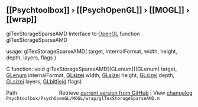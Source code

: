 ## [[Psychtoolbox]] &#8250; [[PsychOpenGL]] &#8250; [[MOGL]] &#8250; [[wrap]]

glTexStorageSparseAMD  Interface to [OpenGL](OpenGL) function glTexStorageSparseAMD  
  
usage:  glTexStorageSparseAMD( target, internalFormat, width, height, depth, layers, flags )  
  
C function:  void glTexStorageSparseAMD[(GLenum]((GLenum) target, [GLenum](GLenum) internalFormat, [GLsizei](GLsizei) width, [GLsizei](GLsizei) height, [GLsizei](GLsizei) depth, [GLsizei](GLsizei) layers, [GLbitfield](GLbitfield) flags)  




<div class="code_header" style="text-align:right;">
  <span style="float:left;">Path&nbsp;&nbsp;</span> <span class="counter">Retrieve <a href=
  "https://raw.github.com/Psychtoolbox-3/Psychtoolbox-3/beta/Psychtoolbox/PsychOpenGL/MOGL/wrap/glTexStorageSparseAMD.m">current version from GitHub</a> | View <a href=
  "https://github.com/Psychtoolbox-3/Psychtoolbox-3/commits/beta/Psychtoolbox/PsychOpenGL/MOGL/wrap/glTexStorageSparseAMD.m">changelog</a></span>
</div>
<div class="code">
  <code>Psychtoolbox/PsychOpenGL/MOGL/wrap/glTexStorageSparseAMD.m</code>
</div>

